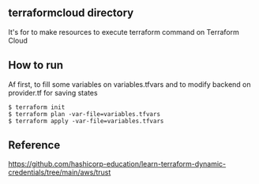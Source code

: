 ## terraformcloud directory
It's for to make resources to execute terraform command on Terraform Cloud

## How to run
Af first, to fill some variables on variables.tfvars and to modify backend on provider.tf for saving states

```
$ terraform init
$ terraform plan -var-file=variables.tfvars
$ terraform apply -var-file=variables.tfvars
```

## Reference
https://github.com/hashicorp-education/learn-terraform-dynamic-credentials/tree/main/aws/trust